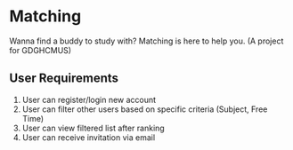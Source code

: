 # Matching

Wanna find a buddy to study with? Matching is here to help you. (A project for GDGHCMUS)


## User Requirements

1. User can register/login new account
1. User can filter other users based on specific criteria (Subject, Free Time)
1. User can view filtered list after ranking
1. User can receive invitation via email